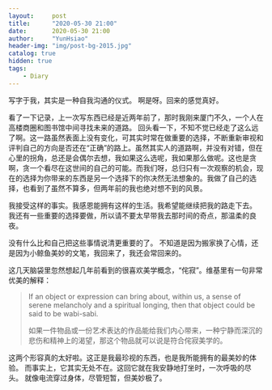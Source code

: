 ```yaml
---
layout:     post
title:      "2020-05-30 21:00"
date:       2020-05-30 21:00
author:     "YunHsiao"
header-img: "img/post-bg-2015.jpg"
catalog: true
hidden: true
tags:
    - Diary
---
```


写字于我，其实是一种自我沟通的仪式。
啊是呀。回来的感觉真好。

看了一下记录，上一次写东西已经是近两年前了，那时我刚来厦门不久，一个人在高楼商圈和图书馆中间寻找未来的道路。
回头看一下，不知不觉已经走了这么远了啊。这一路虽然表面上没有变化，可其实时常在做重要的选择，不断重新审视和评判自己的方向是否还在“正确”的路上。虽然其实人的道路啊，并没有对错，但在心里的拐角，总还是会偶尔去想，我如果这么选呢，我如果那么做呢。这也是贪啊，贪一个看尽在这世间的自己的可能。而我们呀，总归只有一次观察的机会，现在的选择为你带来的东西是另一个选择下的你决然无法想象的。我做了自己的选择，也看到了虽然不算多，但两年前的我也绝对想不到的风景。

我接受这样的事实。我感恩能拥有这样的生活。我希望能继续把我的路走下去。
我还有一些重要的选择要做，所以请不要太早带我去那时间的奇点，那温柔的良夜。

没有什么比和自己把这些事情说清更重要的了。
不知道是因为搬家换了心情，还是因为小鲸鱼美妙的文笔，我回来了，我还会常回来的。

这几天脑袋里忽然想起几年前看到的很喜欢美学概念，“侘寂”。维基里有一句非常优美的解释：
> If an object or expression can bring about, within us, a sense of serene melancholy and a spiritual longing, then that object could be said to be wabi-sabi.
>
> 如果一件物品或一份艺术表达的作品能给我们内心带来，一种宁静而深沉的悲伤和精神上的渴望，那这个物品就可以说是符合侘寂美学的。

这两个形容真的太好啦。这正是我最珍视的东西，也是我所能拥有的最美妙的体验。
而事实上，它其实无处不在。这回它就在我安静地打坐时，一次呼吸的尽头。
就像电流穿过身体，尽管短暂，但美妙极了。
